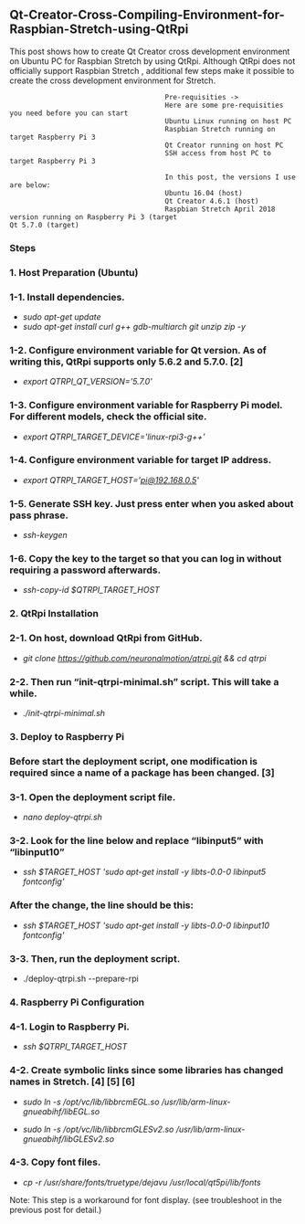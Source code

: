 ## Qt-Creator-Cross-Compiling-Environment-for-Raspbian-Stretch-using-QtRpi
This post shows how to create Qt Creator cross development environment on Ubuntu PC for Raspbian Stretch by using QtRpi. Although QtRpi does not officially support Raspbian Stretch , additional few steps make it possible to create the cross development environment for Stretch. 

                                          Pre-requisities ->
                                          Here are some pre-requisities you need before you can start
                                          Ubuntu Linux running on host PC
                                          Raspbian Stretch running on target Raspberry Pi 3
                                          Qt Creator running on host PC
                                          SSH access from host PC to target Raspberry Pi 3
                                            
                                          In this post, the versions I use are below:
                                          Ubuntu 16.04 (host)
                                          Qt Creator 4.6.1 (host)
                                          Raspbian Stretch April 2018 version running on Raspberry Pi 3 (target                                                         Qt 5.7.0 (target)
                                              
### Steps
### 1. Host Preparation (Ubuntu)
### 1-1. Install dependencies.

- *sudo apt-get update*
- *sudo apt-get install curl g++ gdb-multiarch git unzip zip -y*

### 1-2. Configure environment variable for Qt version. As of writing this, QtRpi supports only 5.6.2 and 5.7.0. [2]

- *export QTRPI_QT_VERSION='5.7.0'*

### 1-3. Configure environment variable for Raspberry Pi model. For different models, check the official site.

- *export QTRPI_TARGET_DEVICE='linux-rpi3-g++'*

### 1-4. Configure environment variable for target IP address.

- *export QTRPI_TARGET_HOST='pi@192.168.0.5'*

### 1-5. Generate SSH key. Just press enter when you asked about pass phrase.

- *ssh-keygen*

### 1-6. Copy the key to the target so that you can log in without requiring a password afterwards.

- *ssh-copy-id $QTRPI_TARGET_HOST*
 

### 2. QtRpi Installation
### 2-1. On host, download QtRpi from GitHub.

- *git clone https://github.com/neuronalmotion/qtrpi.git && cd qtrpi*

### 2-2. Then run “init-qtrpi-minimal.sh” script. This will take a while.

- *./init-qtrpi-minimal.sh*
 

### 3. Deploy to Raspberry Pi
### Before start the deployment script, one modification is required since a name of a package has been changed. [3]

### 3-1. Open the deployment script file.

- *nano deploy-qtrpi.sh*

### 3-2. Look for the line below and replace “libinput5” with “libinput10”

- *ssh $TARGET_HOST 'sudo apt-get install -y libts-0.0-0 libinput5 fontconfig'*

### After the change, the line should be this:

- *ssh $TARGET_HOST 'sudo apt-get install -y libts-0.0-0 libinput10 fontconfig'*

### 3-3. Then, run the deployment script.

- ./deploy-qtrpi.sh --prepare-rpi
 
### 4. Raspberry Pi Configuration
### 4-1. Login to Raspberry Pi.

- *ssh $QTRPI_TARGET_HOST*

### 4-2. Create symbolic links since some libraries has changed names in Stretch. [4] [5] [6]

- *sudo ln -s /opt/vc/lib/libbrcmEGL.so /usr/lib/arm-linux-gnueabihf/libEGL.so*

- *sudo ln -s /opt/vc/lib/libbrcmGLESv2.so /usr/lib/arm-linux-gnueabihf/libGLESv2.so*

### 4-3. Copy font files.

- *cp -r /usr/share/fonts/truetype/dejavu /usr/local/qt5pi/lib/fonts*

Note: This step is a workaround for font display. (see troubleshoot in the previous post for detail.)

